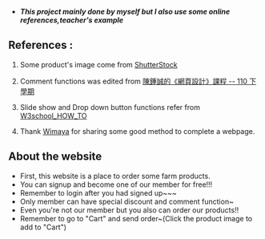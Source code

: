 * _**This project mainly done by myself but I also use some online references,teacher's example**_

## **References :**
1. Some product's image  come from [ShutterStock](https://www.shutterstock.com/zh-Hant)

2. Comment functions was edited from [陳鍾誠的《網頁設計》課程 -- 110 下學期](https://gitlab.com/-/ide/project/ccc110/wp/tree/master/-/11-app/blog/vanillaBlog.html/)

3. Slide show and Drop down button functions refer from [W3school_HOW_TO](https://www.w3schools.com/howto/howto_js_slideshow.asp)

4. Thank [Wimaya](https://github.com/NubletZ) for sharing some good method to complete a webpage.

## **About the website**
* First, this website is a place to order some farm products.
* You can signup and become one of our member for free!!! 
* Remember to login after you had signed up~~~
* Only member can have special discount and comment function~
* Even you're not our member but you also can order our products!!
* Remember to go to "Cart" and send order~(Click the product image to add to "Cart")